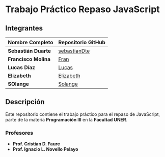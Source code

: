 # Trabajo Práctico Repaso JavaScript

## Integrantes

| Nombre Completo       | Repositorio GitHub                        |
|-----------------------|-------------------------------------------|
| **Sebastián Duarte**  | [sebastianDte](https://github.com/sebastianDte) |
| **Francisco Molina**  | [Fran](https://github.com/usuario/repositorio2) |
| **Lucas Díaz**        | [Lucas](https://github.com/usuario/repositorio3) |
| **Elizabeth**         | [Elizabeth](https://github.com/usuario/repositorio4) |
| **SOlange**           | [Solange](https://github.com/usuario/repositorio5) |

## Descripción
Este repositorio contiene el trabajo práctico para el repaso de JavaScript, parte de la materia **Programación III** en la **Facultad UNER**.

### Profesores
- **Prof. Cristian D. Faure**
- **Prof. Ignacio L. Novello Pelayo**

